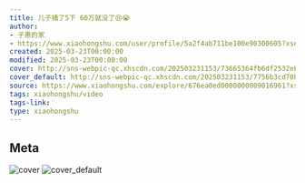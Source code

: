```yaml
---
title: 儿子捅了5下 60万就没了😢😭
author:
- 子惠的家
- https://www.xiaohongshu.com/user/profile/5a2f4ab711be100e90300605?xsec_token=undefined
created: 2025-03-23T00:00:00
modified: 2025-03-23T00:00:00
cover: http://sns-webpic-qc.xhscdn.com/202503231153/73665364fb6df2532eb1a8303296ece1/1040g00831bu05vb4gk004a07pt5be1g59ud3g20!nc_n_webp_prv_1
cover_default: http://sns-webpic-qc.xhscdn.com/202503231153/7756b3cd70bcad12e60db58716bb4bfe/1040g00831bu05vb4gk004a07pt5be1g59ud3g20!nc_n_webp_mw_1
source: https://www.xiaohongshu.com/explore/676ea0ed0000000009016961?xsec_token=ABa6xvYyZMowp0Fm5vEPncqqhRp1210seKTwjSkQv1XEU=
tags: xiaohongshu/video
tags-link:
type: xiaohongshu
---
```


## Meta

![cover](http://sns-webpic-qc.xhscdn.com/202503231153/73665364fb6df2532eb1a8303296ece1/1040g00831bu05vb4gk004a07pt5be1g59ud3g20!nc_n_webp_prv_1)
![cover_default](http://sns-webpic-qc.xhscdn.com/202503231153/7756b3cd70bcad12e60db58716bb4bfe/1040g00831bu05vb4gk004a07pt5be1g59ud3g20!nc_n_webp_mw_1)
